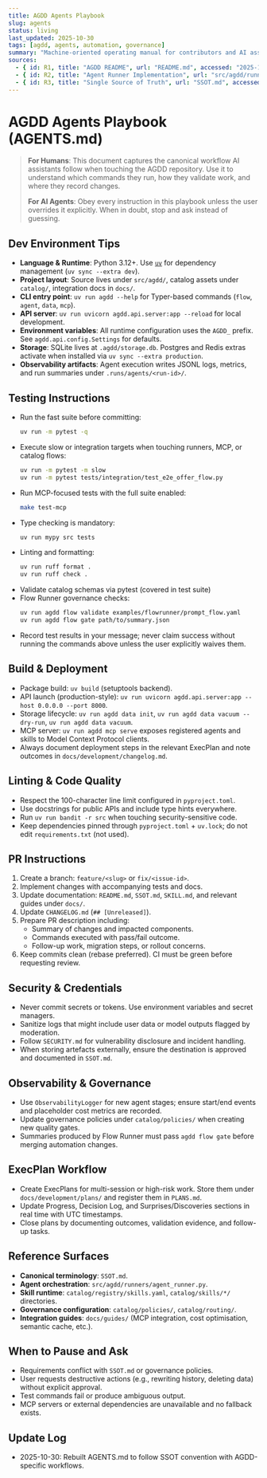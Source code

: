 ```yaml
---
title: AGDD Agents Playbook
slug: agents
status: living
last_updated: 2025-10-30
tags: [agdd, agents, automation, governance]
summary: "Machine-oriented operating manual for contributors and AI assistants working inside the AG-Driven Development framework."
sources:
  - { id: R1, title: "AGDD README", url: "README.md", accessed: "2025-10-30" }
  - { id: R2, title: "Agent Runner Implementation", url: "src/agdd/runners/agent_runner.py", accessed: "2025-10-30" }
  - { id: R3, title: "Single Source of Truth", url: "SSOT.md", accessed: "2025-10-30" }
---
```


# AGDD Agents Playbook (AGENTS.md)

> **For Humans**: This document captures the canonical workflow AI assistants follow when touching the AGDD repository. Use it to understand which commands they run, how they validate work, and where they record changes.
>
> **For AI Agents**: Obey every instruction in this playbook unless the user overrides it explicitly. When in doubt, stop and ask instead of guessing.

## Dev Environment Tips

- **Language & Runtime**: Python 3.12+. Use [`uv`](https://docs.astral.sh/uv/) for dependency management (`uv sync --extra dev`).
- **Project layout**: Source lives under `src/agdd/`, catalog assets under `catalog/`, integration docs in `docs/`.
- **CLI entry point**: `uv run agdd --help` for Typer-based commands (`flow`, `agent`, `data`, `mcp`).
- **API server**: `uv run uvicorn agdd.api.server:app --reload` for local development.
- **Environment variables**: All runtime configuration uses the `AGDD_` prefix. See `agdd.api.config.Settings` for defaults.
- **Storage**: SQLite lives at `.agdd/storage.db`. Postgres and Redis extras activate when installed via `uv sync --extra production`.
- **Observability artifacts**: Agent execution writes JSONL logs, metrics, and run summaries under `.runs/agents/<run-id>/`.

## Testing Instructions

- Run the fast suite before committing:
  ```bash
  uv run -m pytest -q
  ```
- Execute slow or integration targets when touching runners, MCP, or catalog flows:
  ```bash
  uv run -m pytest -m slow
  uv run -m pytest tests/integration/test_e2e_offer_flow.py
  ```
- Run MCP-focused tests with the full suite enabled:
  ```bash
  make test-mcp
  ```
- Type checking is mandatory:
  ```bash
  uv run mypy src tests
  ```
- Linting and formatting:
  ```bash
  uv run ruff format .
  uv run ruff check .
  ```
- Validate catalog schemas via pytest (covered in test suite)
- Flow Runner governance checks:
  ```bash
  uv run agdd flow validate examples/flowrunner/prompt_flow.yaml
  uv run agdd flow gate path/to/summary.json
  ```
- Record test results in your message; never claim success without running the commands above unless the user explicitly waives them.

## Build & Deployment

- Package build: `uv build` (setuptools backend).
- API launch (production-style): `uv run uvicorn agdd.api.server:app --host 0.0.0.0 --port 8000`.
- Storage lifecycle: `uv run agdd data init`, `uv run agdd data vacuum --dry-run`, `uv run agdd data vacuum`.
- MCP server: `uv run agdd mcp serve` exposes registered agents and skills to Model Context Protocol clients.
- Always document deployment steps in the relevant ExecPlan and note outcomes in `docs/development/changelog.md`.

## Linting & Code Quality

- Respect the 100-character line limit configured in `pyproject.toml`.
- Use docstrings for public APIs and include type hints everywhere.
- Run `uv run bandit -r src` when touching security-sensitive code.
- Keep dependencies pinned through `pyproject.toml` + `uv.lock`; do not edit `requirements.txt` (not used).

## PR Instructions

1. Create a branch: `feature/<slug>` or `fix/<issue-id>`.
2. Implement changes with accompanying tests and docs.
3. Update documentation: `README.md`, `SSOT.md`, `SKILL.md`, and relevant guides under `docs/`.
4. Update `CHANGELOG.md` (`## [Unreleased]`).
5. Prepare PR description including:
   - Summary of changes and impacted components.
   - Commands executed with pass/fail outcome.
   - Follow-up work, migration steps, or rollout concerns.
6. Keep commits clean (rebase preferred). CI must be green before requesting review.

## Security & Credentials

- Never commit secrets or tokens. Use environment variables and secret managers.
- Sanitize logs that might include user data or model outputs flagged by moderation.
- Follow `SECURITY.md` for vulnerability disclosure and incident handling.
- When storing artefacts externally, ensure the destination is approved and documented in `SSOT.md`.

## Observability & Governance

- Use `ObservabilityLogger` for new agent stages; ensure start/end events and placeholder cost metrics are recorded.
- Update governance policies under `catalog/policies/` when creating new quality gates.
- Summaries produced by Flow Runner must pass `agdd flow gate` before merging automation changes.

## ExecPlan Workflow

- Create ExecPlans for multi-session or high-risk work. Store them under `docs/development/plans/` and register them in `PLANS.md`.
- Update Progress, Decision Log, and Surprises/Discoveries sections in real time with UTC timestamps.
- Close plans by documenting outcomes, validation evidence, and follow-up tasks.

## Reference Surfaces

- **Canonical terminology**: `SSOT.md`.
- **Agent orchestration**: `src/agdd/runners/agent_runner.py`.
- **Skill runtime**: `catalog/registry/skills.yaml`, `catalog/skills/*/` directories.
- **Governance configuration**: `catalog/policies/`, `catalog/routing/`.
- **Integration guides**: `docs/guides/` (MCP integration, cost optimisation, semantic cache, etc.).

## When to Pause and Ask

- Requirements conflict with `SSOT.md` or governance policies.
- User requests destructive actions (e.g., rewriting history, deleting data) without explicit approval.
- Test commands fail or produce ambiguous output.
- MCP servers or external dependencies are unavailable and no fallback exists.

## Update Log

- 2025-10-30: Rebuilt AGENTS.md to follow SSOT convention with AGDD-specific workflows.
